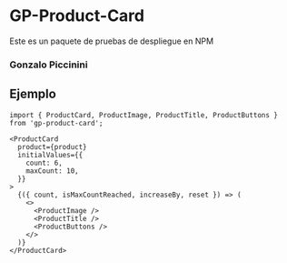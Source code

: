 # GP-Product-Card

Este es un paquete de pruebas de despliegue en NPM

### Gonzalo Piccinini

## Ejemplo

```
import { ProductCard, ProductImage, ProductTitle, ProductButtons } from 'gp-product-card';
```

```
<ProductCard
  product={product}
  initialValues={{
    count: 6,
    maxCount: 10,
  }}
>
  {({ count, isMaxCountReached, increaseBy, reset }) => (
    <>
      <ProductImage />
      <ProductTitle />
      <ProductButtons />
    </>
  )}
</ProductCard>
```

